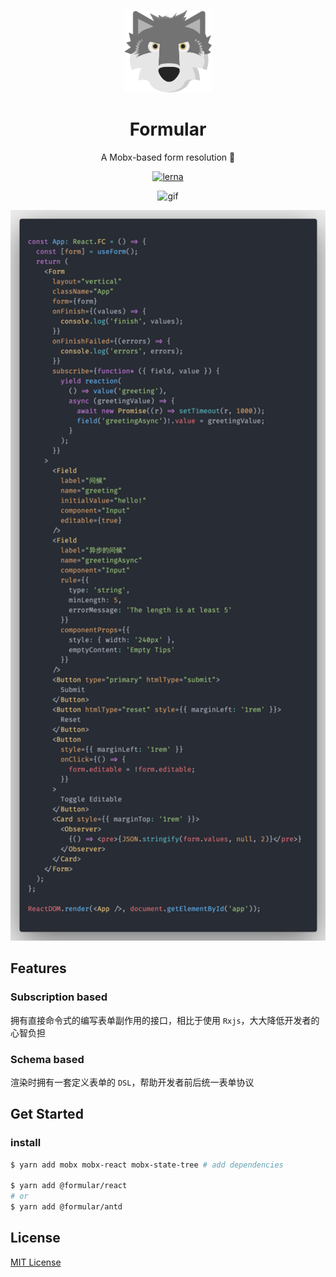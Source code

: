 <p align="center">
  <img width="140px" alt="logo" src="./assets/formular_logo.svg" />
</p>

<h1 align="center">Formular</h1>
<p align="center">
  A Mobx-based form resolution 🐺
</p>

<div align="center">

[![lerna](https://img.shields.io/badge/maintained%20with-lerna-cc00ff.svg)](https://lernajs.io/)

</div>

<div align="center">

![gif](./assets/demogif.gif)

<img width="584px" alt="demo" src="./assets/demo2.png" />

</div>

## Features

### Subscription based

拥有直接命令式的编写表单副作用的接口，相比于使用 `Rxjs`，大大降低开发者的心智负担

### Schema based

渲染时拥有一套定义表单的 `DSL`，帮助开发者前后统一表单协议

## Get Started

### install

```bash
$ yarn add mobx mobx-react mobx-state-tree # add dependencies

$ yarn add @formular/react
# or
$ yarn add @formular/antd
```

## License

[MIT License](./LICENSE)
